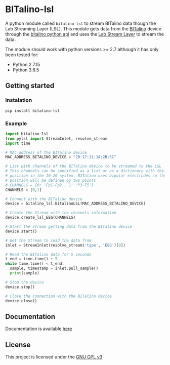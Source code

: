 # BITalino-lsl

A python module called `bitalino-lsl` to stream BITalino data though the Lab Streaming Layer (LSL). This module gets data from the [BITalino](www.bitalino.com) device through the [bitalino python api](https://github.com/BITalinoWorld/revolution-python-api) and uses the [Lab Stream Layer](https://github.com/sccn/labstreaminglayer) to stream the data.

The module should work with python versions >= 2.7 although it has only been tested for:
* Python 2.7.15
* Python 3.6.5

## Getting started

### Instalation
`pip install bitalino-lsl`

### Example

~~~python
import bitalino_lsl
from pylsl import StreamInlet, resolve_stream
import time

# MAC address of the BITalino device
MAC_ADDRESS_BITALINO_DEVICE = "20:17:11:1A:2B:3C"

# List with channels of the BITalino device to be streamed to the LSL
# This channels can be specified as a list or as a dictionary with their
# position in the 10-20 system. BITalino uses bipolar electrodes so the
# position will be defined by two points
# CHANNELS = {0: 'Fp1-Fp2', 1: 'P3-T5'}
CHANNELS = [0,1]

# Connect with the BITalino device
device = bitalino_lsl.BitalinoLSL(MAC_ADDRESS_BITALINO_DEVICE)

# Create the Stream with the channels information
device.create_lsl_EEG(CHANNELS)

# Start the stream getting data from the BITalino device
device.start()

# Get the Stream to read the data from
inlet = StreamInlet(resolve_stream('type', 'EEG')[0])

# Read the BITalino data for 5 seconds
t_end = time.time() + 5
while time.time() < t_end:
  sample, timestamp = inlet.pull_sample()
  print(sample)

# Stop the device
device.stop()

# Close the connection with the BITalino device
device.close()
~~~

## Documentation
Documentation is available [here](myurl.com)

## License
This project is licensed under the [GNU GPL v3](LICENSE.md)
